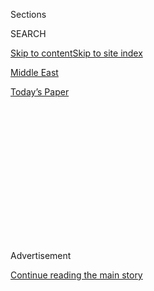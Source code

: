 <div id="app">

<div>

<div>

<div>

<div class="NYTAppHideMasthead css-1q2w90k e1suatyy0">

<div class="section css-ui9rw0 e1suatyy2">

<div class="css-eph4ug er09x8g0">

<div class="css-6n7j50">

</div>

<span class="css-1dv1kvn">Sections</span>

<div class="css-10488qs">

<span class="css-1dv1kvn">SEARCH</span>

</div>

[Skip to content](#site-content)[Skip to site index](#site-index)

</div>

<div id="masthead-section-label" class="css-1wr3we4 eaxe0e00">

[Middle
East](https://www.nytimes3xbfgragh.onion/section/world/middleeast)

</div>

<div class="css-10698na e1huz5gh0">

</div>

</div>

<div id="masthead-bar-one" class="section hasLinks css-15hmgas e1csuq9d3">

<div class="css-uqyvli e1csuq9d0">

</div>

<div class="css-1uqjmks e1csuq9d1">

</div>

<div class="css-9e9ivx">

[](https://myaccount.nytimes3xbfgragh.onion/auth/login?response_type=cookie&client_id=vi)

</div>

<div class="css-1bvtpon e1csuq9d2">

[Today’s
Paper](https://www.nytimes3xbfgragh.onion/section/todayspaper)

</div>

</div>

</div>

</div>

<div data-aria-hidden="false">

<div id="site-content" data-role="main">

<div>

<div class="css-1aor85t" style="opacity:0.000000001;z-index:-1;visibility:hidden">

<div class="css-1hqnpie">

<div class="css-epjblv">

<span class="css-17xtcya">[Middle
East](/section/world/middleeast)</span><span class="css-x15j1o">|</span><span class="css-fwqvlz">Iran
Is Threatened With U.S. Reprisals Over Missile
Test</span>

</div>

<div class="css-k008qs">

<div class="css-1iwv8en">

<span class="css-18z7m18"></span>

<div>

</div>

</div>

<span class="css-1n6z4y">https://nyti.ms/2jV4ruO</span>

<div class="css-1705lsu">

<div class="css-4xjgmj">

<div class="css-4skfbu" data-role="toolbar" data-aria-label="Social Media Share buttons, Save button, and Comments Panel with current comment count" data-testid="share-tools">

  - 
  - 
  - 
  - 
    
    <div class="css-6n7j50">
    
    </div>

  - 

</div>

</div>

</div>

</div>

</div>

</div>

<div class="css-13pd83m">

</div>

<div id="top-wrapper" class="css-1sy8kpn">

<div id="top-slug" class="css-l9onyx">

Advertisement

</div>

[Continue reading the main
story](#after-top)

<div class="ad top-wrapper" style="text-align:center;height:100%;display:block;min-height:250px">

<div id="top" class="place-ad" data-position="top" data-size-key="top">

</div>

</div>

<div id="after-top">

</div>

</div>

<div id="sponsor-wrapper" class="css-1hyfx7x">

<div id="sponsor-slug" class="css-19vbshk">

Supported by

</div>

[Continue reading the main
story](#after-sponsor)

<div id="sponsor" class="ad sponsor-wrapper" style="text-align:center;height:100%;display:block">

</div>

<div id="after-sponsor">

</div>

</div>

<div class="css-1vkm6nb ehdk2mb0">

# Iran Is Threatened With U.S. Reprisals Over Missile Test

</div>

<div class="css-79elbk" data-testid="photoviewer-wrapper">

<div class="css-z3e15g" data-testid="photoviewer-wrapper-hidden">

</div>

<div class="css-1a48zt4 ehw59r15" data-testid="photoviewer-children">

![<span class="css-16f3y1r e13ogyst0" data-aria-hidden="true">President
Hassan Rouhani, left, on Wednesday in Tehran at an exhibition of Iran’s
achievements in space
technology.</span><span class="css-cnj6d5 e1z0qqy90" itemprop="copyrightHolder"><span class="css-1ly73wi e1tej78p0">Credit...</span><span><span>Office
of the Iranian Presidency, via Associated
Press</span></span></span>](https://static01.graylady3jvrrxbe.onion/images/2017/02/02/world/02iran/02Geneva-articleInline.jpg?quality=75&auto=webp&disable=upscale)

</div>

</div>

<div class="css-xt80pu e12qa4dv0">

<div class="css-18e8msd">

<div class="css-vp77d3 epjyd6m0">

<div class="css-1baulvz">

By [<span class="css-1baulvz" itemprop="name">Mark
Landler</span>](http://www.nytimes3xbfgragh.onion/by/mark-landler) and
[<span class="css-1baulvz last-byline" itemprop="name">Thomas
Erdbrink</span>](http://www.nytimes3xbfgragh.onion/by/thomas-erdbrink)

</div>

</div>

  - Feb. 1,
    2017

  - 
    
    <div class="css-4xjgmj">
    
    <div class="css-d8bdto" data-role="toolbar" data-aria-label="Social Media Share buttons, Save button, and Comments Panel with current comment count" data-testid="share-tools">
    
      - 
      - 
      - 
      - 
        
        <div class="css-6n7j50">
        
        </div>
    
      - 
    
    </div>
    
    </div>

</div>

</div>

<div class="section meteredContent css-1r7ky0e" name="articleBody" itemprop="articleBody">

<div class="css-1fanzo5 StoryBodyCompanionColumn">

<div class="css-53u6y8">

WASHINGTON — The Trump administration on Wednesday fired a warning shot
at a perennial adversary, declaring that it was “putting Iran on notice”
after a recent ballistic missile launch, and threatening the Iranian
government with unspecified reprisals.

“As of today, we are officially putting Iran on notice,” said Michael T.
Flynn, the national security adviser, making his debut in the White
House briefing room to read a terse statement that was almost as
critical of the Obama administration as it was of Iran.

“The Trump administration condemns such actions by Iran that undermine
security, prosperity and stability throughout and beyond the Middle
East, and place American lives at risk,” he said.

Mr. Flynn said the missile test was the latest in a series of
provocative actions by Iran and violated a United Nations Security
Council resolution restricting its ballistic missile program — something
the Iranians deny. Mr. Flynn did not specify how the United States would
respond, although other officials have said the White House is weighing
sanctions and other measures to counter Iranian initiatives throughout
the Middle East and the Persian Gulf.

</div>

</div>

<div class="css-1fanzo5 StoryBodyCompanionColumn">

<div class="css-53u6y8">

His blunt tone — and lack of specifics — offered an early sign of how
President Trump plans to deal with Iran: pushing back against Tehran on
multiple fronts and leaving all options, including military action, on
the table.

Mr. Flynn singled out Iran’s support for Houthi rebels in Yemen, who
recently attacked a Saudi naval vessel.

To that end, Defense Department officials said they have been directed
to explore ways the United States can challenge Iran in Yemen, where the
Houthis have been [battling Saudi Arabia and other American
allies](https://www.nytimes3xbfgragh.onion/interactive/2016/10/14/world/middleeast/yemen-saudi-arabia-us-airstrikes.html).

“In these and other similar activities,” Mr. Flynn said, “Iran continues
to threaten U.S. friends and allies in the
region.”

</div>

</div>

<div style="max-width:100%;margin:0 auto">

<div class="css-17dprlf" data-id="100000004799217" data-slug="news-tips-article-promo" style="max-width:580px">

</div>

</div>

<div class="css-1fanzo5 StoryBodyCompanionColumn">

<div class="css-53u6y8">

At a subsequent official briefing, a senior administration official said
the White House was considering a range of options — and he did not rule
out military force. But he also said the administration, in its second
week, did not want to be premature or rash in how it confronted Tehran.

</div>

</div>

<div class="css-1fanzo5 StoryBodyCompanionColumn">

<div class="css-53u6y8">

The challenge for the administration in contemplating economic pressure
is that it would be all but impossible to reassemble the international
coalition that imposed draconian sanctions on Iran’s oil and banking
industries — and drew Iran into negotiations that resulted in the
[agreement limiting its nuclear
program](https://www.nytimes3xbfgragh.onion/2015/07/15/world/middleeast/iran-nuclear-deal-is-reached-after-long-negotiations.html).

Mr. Flynn pinned much of the blame for Iran’s aggressiveness on former
President Barack Obama, saying his administration “failed to respond
adequately to Tehran’s malign actions — including weapons transfers,
support for terrorism and other violations of international norms.”

He also noted that Mr. Trump had criticized agreements between Iran and
the Obama administration as “weak and ineffective.” During the campaign,
Mr. Trump spoke of ripping up the Iran nuclear agreement, though his
aides now say their focus is less on abrogating that deal than on
constraining Iran’s behavior in the region.

In Yemen, for example, the Pentagon is considering stepped-up patrols
and perhaps even airstrikes, aimed at preventing [Iranian weapons from
getting to the
Houthis](https://www.nytimes3xbfgragh.onion/2017/01/10/world/middleeast/yemen-iran-weapons-houthis.html).
In addition, Saudi officials are pushing for more support for their air
campaign in Yemen, an administration official said. But officials said
on Wednesday that there had been no change in the military’s posture.

While the Obama administration targeted Houthis and conducted airstrikes
against forces aligned with Al Qaeda in Yemen, current and former
officials say Mr. Obama was wary of deepening American support for the
Saudi air campaign because of concerns about the accuracy of targeting
and the large number of civilian casualties.

“Obama said all the time, ‘Aim before you shoot,’” said Derek Chollet,
who served in the White House, the Pentagon and the State Department
during the Obama administration. “Anytime there was one of these heated
discussions, and people said, ‘We’ve got to do something,’ he said,
‘O.K., what does the intel say, and where will this take us?’”

</div>

</div>

<div class="css-1fanzo5 StoryBodyCompanionColumn">

<div class="css-53u6y8">

The Trump administration, however, said it would continue to criticize
and draw distinctions with its predecessor.

“This president is seeking to make the country safer, stronger, more
prosperous,” Sean Spicer, the White House press secretary, said. “I
think the president, when it comes — came — to the Iran nuclear deal,
was very, very adamant in his opposition to the deal and to its
implications.”

Mr. Flynn’s tough words left some Iran analysts troubled.

Cliff Kupchan, a political risk analyst at the Eurasia Group in
Washington, said the tone was “very worrisome.” He and others also
questioned how Iran’s missile test had violated the Security Council
resolution in question, in which Iran is “called upon” to refrain from
missile tests but is not forbidden to conduct them.

“It’s all Michael Flynn, Steve Bannon and Stephen Miller right now,” Mr.
Kupchan said in an email, referring to the national security adviser and
two other hard-line Trump aides. “The ‘revolutionaries’ are running the
Trump administration.”

Other analysts, however, said the stiffer tone was overdue.

“It was very sensible for the administration to early on warn Iran of
its malign activities,” said Ray Takeyh, a senior fellow at the Council
on Foreign Relations. “The fact is that Iran is probably testing the
administration to see if there is any pushback. Over the past few years
they have not been given too many stern warnings.”

Earlier on Wednesday, Iran confirmed that it had recently conducted a
missile test, but it rejected accusations that the launch had violated a
Security Council resolution.

</div>

</div>

<div class="css-1fanzo5 StoryBodyCompanionColumn">

<div class="css-53u6y8">

The confirmation by the Iranian defense minister, Hossein Dehghan, was
the first by an official there since the country was accused of
violating the 2015 resolution because the test involved a ballistic
missile that could theoretically carry a nuclear warhead.

His remarks came a day after President Hassan Rouhani disparaged Mr.
Trump for his order barring refugees, as well as citizens of seven
predominantly Muslim countries including Iran. “Banning visas for other
nations is the act of newcomers to the political scene,” Mr. Rouhani
said.

Mr. Dehghan emphasized that the missile test did not, in Iran’s view,
violate the resolution, or the 2015 nuclear agreement that preceded it.
No country will be allowed to interfere in Iranian domestic affairs, he
said, adding that tests would definitely continue. “Our nation has
tested itself in this path,” Mr. Dehghan said.

The United States called an urgent meeting of the Security Council on
Tuesday to discuss the matter.

“You’re going to see us call them out as we said we would, and you are
also going to see us act accordingly,” Nikki R. Haley, the new United
States ambassador to the United Nations, said on Tuesday.

</div>

</div>

</div>

<div>

</div>

<div>

</div>

<div>

</div>

<div>

<div id="bottom-wrapper" class="css-1ede5it">

<div id="bottom-slug" class="css-l9onyx">

Advertisement

</div>

[Continue reading the main
story](#after-bottom)

<div id="bottom" class="ad bottom-wrapper" style="text-align:center;height:100%;display:block;min-height:90px">

</div>

<div id="after-bottom">

</div>

</div>

</div>

</div>

</div>

## Site Index

<div>

</div>

## Site Information Navigation

  - [© <span>2020</span> <span>The New York Times
    Company</span>](https://help.nytimes3xbfgragh.onion/hc/en-us/articles/115014792127-Copyright-notice)

<!-- end list -->

  - [NYTCo](https://www.nytco.com/)
  - [Contact
    Us](https://help.nytimes3xbfgragh.onion/hc/en-us/articles/115015385887-Contact-Us)
  - [Work with us](https://www.nytco.com/careers/)
  - [Advertise](https://nytmediakit.com/)
  - [T Brand Studio](http://www.tbrandstudio.com/)
  - [Your Ad
    Choices](https://www.nytimes3xbfgragh.onion/privacy/cookie-policy#how-do-i-manage-trackers)
  - [Privacy](https://www.nytimes3xbfgragh.onion/privacy)
  - [Terms of
    Service](https://help.nytimes3xbfgragh.onion/hc/en-us/articles/115014893428-Terms-of-service)
  - [Terms of
    Sale](https://help.nytimes3xbfgragh.onion/hc/en-us/articles/115014893968-Terms-of-sale)
  - [Site
    Map](https://spiderbites.nytimes3xbfgragh.onion)
  - [Help](https://help.nytimes3xbfgragh.onion/hc/en-us)
  - [Subscriptions](https://www.nytimes3xbfgragh.onion/subscription?campaignId=37WXW)

</div>

</div>

</div>

</div>
